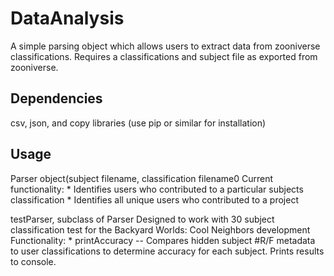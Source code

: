# DataAnalysis

A simple parsing object which allows users to extract data from zooniverse classifications. Requires a classifications and subject file as exported from zooniverse.

## Dependencies
csv, json, and copy libraries (use pip or similar for installation)

## Usage
Parser object(subject filename, classification filename0
Current functionality: 
	* Identifies users who contributed to a particular subjects classification
	* Identifies all unique users who contributed to a project

testParser, subclass of Parser
Designed to work with 30 subject classification test for the Backyard Worlds: Cool Neighbors development
Functionality: 
	* printAccuracy -- Compares hidden subject #R/F metadata to user classifications to determine accuracy for each subject. Prints results to console.

